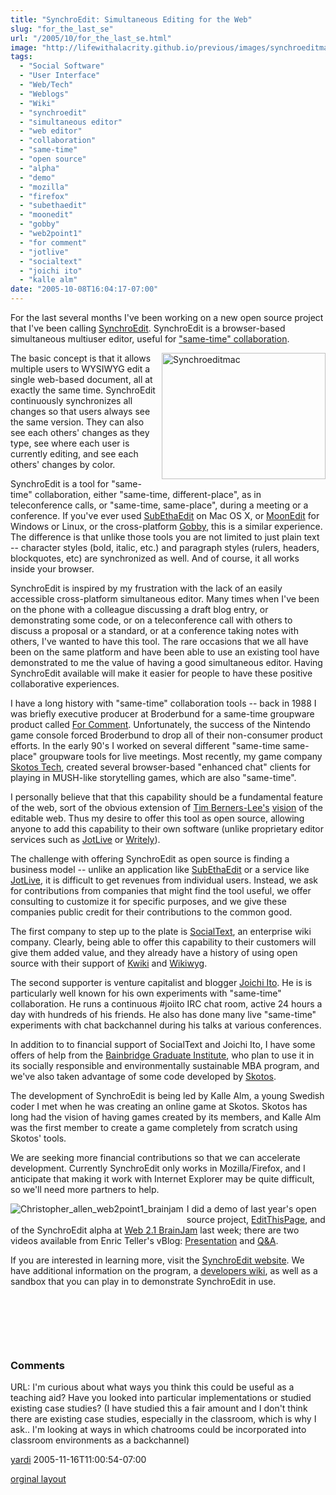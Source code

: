 ```yaml
---
title: "SynchroEdit: Simultaneous Editing for the Web"
slug: "for_the_last_se"
url: "/2005/10/for_the_last_se.html"
image: "http://lifewithalacrity.github.io/previous/images/synchroeditmac.png"
tags:
  - "Social Software"
  - "User Interface"
  - "Web/Tech"
  - "Weblogs"
  - "Wiki"
  - "synchroedit"
  - "simultaneous editor"
  - "web editor"
  - "collaboration"
  - "same-time"
  - "open source"
  - "alpha"
  - "demo"
  - "mozilla"
  - "firefox"
  - "subethaedit"
  - "moonedit"
  - "gobby"
  - "web2point1"
  - "for comment"
  - "jotlive"
  - "socialtext"
  - "joichi ito"
  - "kalle alm"
date: "2005-10-08T16:04:17-07:00"
---
```

<p>For the last several months I've been working on a new open source project that I've been calling <a href="http://www.synchroedit.com">SynchroEdit</a>. SynchroEdit is a browser-based simultaneous multiuser editor, useful for <a href="http://www.it.bton.ac.uk/staff/rng/teaching/notes/CSCWgroupware.html">&quot;same-time&quot; collaboration</a>.</p>
<p><a href="http://lifewithalacrity.blogs.com/.shared/image.html?/photos/uncategorized/synchroeditmac.png" onclick="window.open(this.href, '_blank', 'width=640,height=493,scrollbars=no,resizable=no,toolbar=no,directories=no,location=no,menubar=no,status=no,left=0,top=0'); return false"><img width="262" height="202" border="0" alt="Synchroeditmac" title="Synchroeditmac" src="/previous/images/synchroeditmac.png" style="margin: 0px 0px 5px 5px; float: right;" /></a>The basic concept is that it allows multiple users to WYSIWYG edit a single web-based document, all at exactly the same time. SynchroEdit continuously synchronizes all changes so that users always see the same version. They can also see each others' changes as they type, see where each user is currently editing, and see each others' changes by color.</p>
<p>SynchroEdit is a tool for &quot;same-time&quot; collaboration, either &quot;same-time, different-place&quot;, as in teleconference calls, or &quot;same-time, same-place&quot;, during a meeting or a conference. If you've ever used <a href="http://www.codingmonkeys.de/subethaedit/">SubEthaEdit</a> on Mac OS X, or <a href="http://www.moonedit.com">MoonEdit</a> for Windows or Linux, or the cross-platform <a href="http://gobby.0x539.de/">Gobby</a>, this is a similar experience. The difference is that unlike those tools you are not limited to just plain text -- character styles (bold, italic, etc.) and paragraph styles (rulers, headers, blockquotes, etc) are synchronized as well. And of course, it all works inside your browser.</p>
<p>SynchroEdit is inspired by my frustration with the lack of an easily accessible cross-platform simultaneous editor. Many times when I've been on the phone with a colleague discussing a draft blog entry, or demonstrating some code, or on a teleconference call with others to discuss a proposal or a standard, or at a conference taking notes with others, I've wanted to have this tool. The rare occasions that we all have been on the same platform and have been able to use an existing tool have demonstrated to me the value of having a good simultaneous editor. Having SynchroEdit available will make it easier for people to have these positive collaborative experiences.&nbsp; </p>
<p>I have a long history with &quot;same-time&quot; collaboration tools -- back in 1988 I was briefly executive producer at Broderbund for a same-time groupware product called <a href="http://www.google.com/search?q=cache:1cDDTqwlqGoJ:www.the-scientist.com/yr1988/jul/software_p22_880725.html+%2Bbroderbund+%2B%22for+comment%22+groupware">For Comment</a>. Unfortunately, the success of the Nintendo game console forced Broderbund to drop all of their non-consumer product efforts. In the early 90's I worked on several different &quot;same-time same-place&quot; groupware tools for live meetings. Most recently, my game company <a href="http://www.skotos.net">Skotos Tech</a>, created several browser-based &quot;enhanced chat&quot; clients for playing in MUSH-like storytelling games, which are also &quot;same-time&quot;.</p>
<p>I personally believe that that this capability should be a fundamental feature of the web, sort of the obvious extension of <a href="http://en.wikipedia.org/wiki/Tim_Berners-Lee">Tim Berners-Lee's</a> <a href="http://news.bbc.co.uk/1/hi/technology/4132752.stm">vision</a> of the editable web. Thus my desire to offer this tool as open source, allowing anyone to add this capability to their own software (unlike proprietary editor services such as <a href="http://www.jotlive.com">JotLive</a> or <a href="http://www.writely.com/">Writely</a>).</p>
<p>The challenge with offering SynchroEdit as open source is finding a business model -- unlike an application like <a href="http://www.codingmonkeys.de/subethaedit/">SubEthaEdit</a> or a service like <a href="http://www.jotlive.com">JotLive</a>, it is difficult to get revenues from individual users. Instead, we ask for contributions from companies that might find the tool useful, we offer consulting to customize it for specific purposes, and we give these companies public credit for their contributions to the common good.</p>
<p>The first company to step up to the plate is <a href="http://www.socialtext.com">SocialText</a>, an enterprise wiki company. Clearly, being able to offer this capability to their customers will give them added value, and they already have a history of using open source with their support of <a href="http://www.kwiki.org/">Kwiki</a> and <a href="http://www.wikiwyg.net/">Wikiwyg</a>.</p>
<p>The second supporter is venture capitalist and blogger <a href="http://joi.ito.com/">Joichi Ito</a>. He is is particularly well known for his own experiments with &quot;same-time&quot; collaboration. He runs a continuous #joiito IRC chat room, active 24 hours a day with hundreds of his friends. He also has done many live &quot;same-time&quot; experiments with chat backchannel during his talks at various conferences.</p>
<p>In addition to to financial support of SocialText and Joichi Ito, I have some offers of help from the <a href="http://www.bgiedu.org">Bainbridge Graduate Institute</a>, who plan to use it in its socially responsible and environmentally sustainable MBA program, and we've also taken advantage of some code developed by <a href="http://www.skotos.net/">Skotos</a>.</p>
<p>The development of SynchroEdit is being led by Kalle Alm, a young Swedish coder I met when he was creating an online game at Skotos. Skotos has long had the vision of having games created by its members, and Kalle Alm was the first member to create a game completely from scratch using Skotos' tools.</p>
<p>We are seeking more financial contributions so that we can accelerate development. Currently SynchroEdit only works in Mozilla/Firefox, and I anticipate that making it work with Internet Explorer may be quite difficult, so we'll need more partners to help.</p>
<p><img border="0" src="/previous/photos/uncategorized/christopher_allen_web2point1_brainjam.png" title="Christopher_allen_web2point1_brainjam" alt="Christopher_allen_web2point1_brainjam" style="margin: 0px 5px 5px 0px; float: left;" />I did a demo of last year's open source project, <a href="http://www.EditThisPage.net">EditThisPage</a>, and of the SynchroEdit alpha at <a href="http://www.web2point1.org/">Web 2.1 BrainJam</a> last week; there are two videos available from Enric Teller's vBlog: <a href="http://www.cirne.com/vlog/2005/10/10/web-21-a-brainjam-christopher-allen-presentation/">Presentation</a> and <a href="http://www.cirne.com/vlog/2005/10/10/web-21-a-brainjam-christopher-allen-qa/">Q&amp;A</a>.&nbsp; </p>
<p>If you are interested in learning more, visit the <a href="http://www.synchroedit.com">SynchroEdit website</a>. We have additional information on the program, a <a href="http://wiki.synchroedit.com">developers wiki</a>, as well as a sandbox that you can play in to demonstrate SynchroEdit in use.</p>
<p>&nbsp;</p>
<p>&nbsp;</p>
<p>&nbsp;</p>
<footer><h3>Comments</h3>
<div class="u-comment h-cite">
<p class="p-content p-name">URL:
I'm curious about what ways you think this could be useful as a teaching aid? Have you looked into particular implementations or studied existing case studies?
(I have studied this a fair amount and I don't think there are existing case studies, especially in the classroom, which is why I ask.. I'm looking at ways in which chatrooms could be incorporated into classroom environments as a backchannel)
</p>
<a class="u-author h-card" href="#">yardi</a>
<time class="dt-published" datetime="2005-11-16T11:00:54-07:00">2005-11-16T11:00:54-07:00</time>
</div>
</footer>
<p class="previous"><a href="/previous/2005/10/for_the_last_se.html" rel="syndication" class="u-syndication" >orginal layout</a></p>
